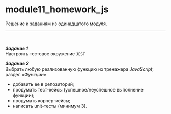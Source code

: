 # module11_homework_js

Решение к заданиям из одинадцатого модуля.
___
<br>

***Задание 1***  
Настроить тестовое окружение `JEST`

***Задание 2***  
Выбрать любую реализованную функцию из тренажера *JavaScript*, раздел *«Функции»*

- добавить ее в репозиторий;
- продумать тест-кейсы (успешное/неуспешное выполнение функции);
- продумать корнер-кейсы; 
- написать unit-тесты (минимум 3).